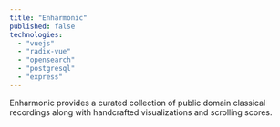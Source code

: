 ```yaml
---
title: "Enharmonic"
published: false
technologies:
  - "vuejs"
  - "radix-vue"
  - "opensearch"
  - "postgresql"
  - "express"
---
```


Enharmonic provides a curated collection of public domain classical
recordings along with handcrafted visualizations and scrolling scores.
